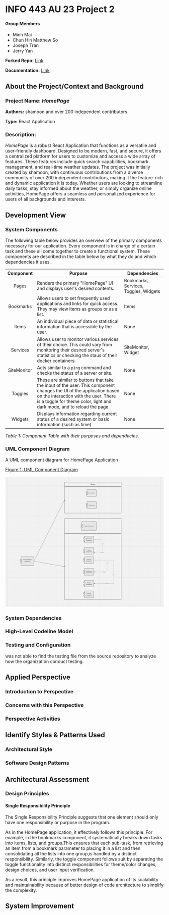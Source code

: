 # INFO 443 AU 23 Project 2

#### Group Members
- Minh Mai
- Chun Hin Matthew So 
- Joseph Tran 
- Jerry Yan

**Forked Repo:** [Link](https://github.com/jknt27/homepage)

**Documentation:** [Link](https://gethomepage.dev/)

## About the Project/Context and Background

### Project Name: *HomePage*

**Authors:** shamoon and over 200 independent contributors

**Type:** React Application

### Description:

*HomePage* is a robust React Application that functions as a versatile and user-friendly dashboard. Designed to be modern, fast, and secure, it offers a centralized platform for users to customize and access a wide array of features. These features include quick search capabilities, bookmark management, and real-time weather updates. The project was initially created by shamoon, with continuous contributions from a diverse community of over 200 independent contributors, making it the feature-rich and dynamic application it is today. Whether users are looking to streamline daily tasks, stay informed about the weather, or simply organize online activities, HomePage offers a seamless and personalized experience for users of all backgrounds and interests.

## Development View

### System Components
The following table below provides an overview of the primary components necessary for our application. Every component is in charge of a certain task and these all come together to create a functional system. These components are described in the table below by what they do and which dependencies it uses.

| Component | Purpose | Dependencies |
| :-------: | ------- | ------------ |
| Pages | Renders the primary "HomePage" UI and displays user's desired contents. | Bookmarks, Services, Toggles, Widgets|
| Bookmarks | Allows users to set frequently used applications and links for quick access. They may view items as groups or as a list. | Items |
| Items | An individual piece of data or statistical information that is accessible by the user. | None |
| Services | Allows user to monitor various services of their choice. This could vary from monitoring their desired server's statistics or checking the staus of their docker containers. | SiteMonitor, Widget |
| SiteMonitor | Acts similar to a `ping` command and checks the status of a server or site. | None |
| Toggles | These are similar to buttons that take the input of the user. This component changes the UI of the application based on the interaction with the user. There is a toggle for theme color, light and dark mode, and to reload the page. | None |
| Widgets | Displays information regarding current status of a desired system or basic information (such as time) | None|


*Table 1: Component Table with their purposes and dependecies.*

### UML Component Diagram

A UML component diagram for HomePage Application


[Figure 1: UML Component Diagram](https://miro.com/app/board/uXjVNNIpxuk=/?share_link_id=448532148778)

<img src="/Images/UMLCompoentDiagramDraft1.png" alt="UML Component Diagram">



### System Dependencies

### High-Level Codeline Model

### Testing and Configuration

was not able to find the testing file from the source repository to analyze how the organization conduct testing.


## Applied Perspective

### Introduction to Perspective

### Concerns with this Perspective

### Perspective Activities

## Identify Styles & Patterns Used

### Architectural Style

### Software Design Patterns

## Architectural Assessment

### Design Principles

#### Single Responsibility Principle

The Single Responsibility Principle suggests that one element should only have one responsibility or purpose in the program. 

As in the HomePage application, it effectively follows this principle. For example, in the bookmarks component, it systematically breaks down tasks into items, lists, and groups.This ensures that each sub-task, from retrieving an item from a bookmark parameter to placing it in a list and then consolidating all the lists into one group,is handled by a distinct responsibility. Similarly, the toggle component follows suit by separating the toggle functionality into distinct responsibilities for theme/color changes, design choices, and user input verification.

As a result, this principle improves HomePage application of its scalability and maintainability because of better design of code architecture to simplify the complexity.



## System Improvement
